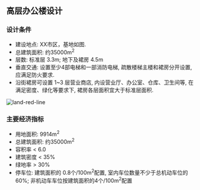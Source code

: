 [yongdihongxian]:./imgs/land-read-line.png "用地红线"
## 高层办公楼设计

### 设计条件
+ 建设地点: XX市区，基地如图.
+ 总建筑面积: 约35000m<sup>2</sup>
+ 层数: 标准层 3.3m; 地下及裙房 4.5m
+ 垂直交通: 设置至少4部电梯和一部消防电梯, 疏散楼梯主楼和裙房分开设置, 应满足防火要求.
+ 沿街裙房可设置 1~3 层营业商店, 内设营业厅、办公室、仓库、卫生间等, 在满足密度、绿化等要求下, 裙房各层面积宜大于标准层面积.

![land-red-line](yongdihongxian)

### 主要经济指标
+ 用地面积: 9914m<sup>2</sup>
+ 总建筑面积: 约35000m<sup>2</sup>
+ 容积率 &lt; 6.0
+ 建筑密度 &lt; 35%
+ 绿地率 &gt; 30%
+ 停车位: 建筑面积的 0.8个/100m<sup>2</sup>配置, 室内车位数量不少于总机动车位的60%; 非机动车车位按建筑面积的4个/100m<sup>2</sup>配置
